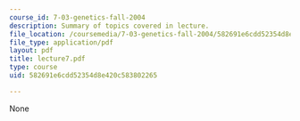 ```yaml
---
course_id: 7-03-genetics-fall-2004
description: Summary of topics covered in lecture.
file_location: /coursemedia/7-03-genetics-fall-2004/582691e6cdd52354d8e420c583802265_lecture7.pdf
file_type: application/pdf
layout: pdf
title: lecture7.pdf
type: course
uid: 582691e6cdd52354d8e420c583802265

---
```

None